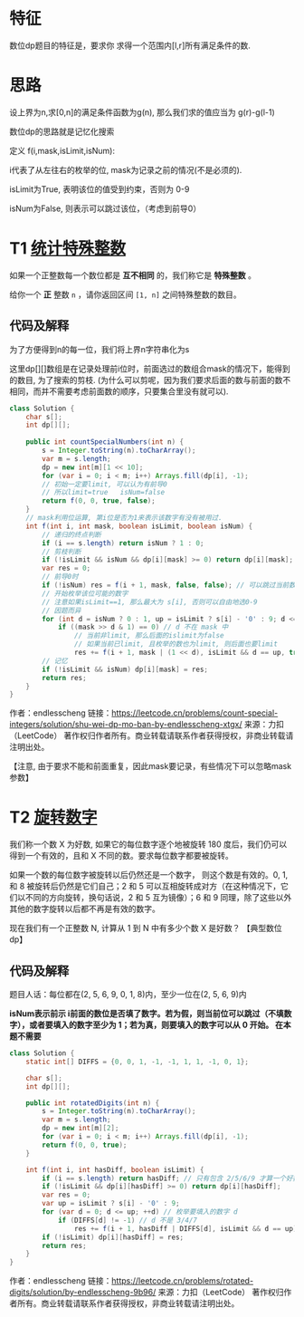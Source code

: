 # 特征

数位dp题目的特征是，要求你 求得一个范围内[l,r]所有满足条件的数.

# 思路

设上界为n,求[0,n]的满足条件函数为g(n), 那么我们求的值应当为 g(r)-g(l-1)

数位dp的思路就是记忆化搜索



定义 f(i,mask,isLimit,isNum):



i代表了从左往右的枚举的位,  mask为记录之前的情况(不是必须的).

isLimit为True, 表明该位的值受到约束，否则为 0-9

isNum为False, 则表示可以跳过该位，（考虑到前导0）



# T1 [统计特殊整数](https://leetcode.cn/problems/count-special-integers/)

如果一个正整数每一个数位都是 **互不相同** 的，我们称它是 **特殊整数** 。

给你一个 **正** 整数 `n` ，请你返回区间 `[1, n]` 之间特殊整数的数目。



## 代码及解释



为了方便得到n的每一位，我们将上界n字符串化为s

这里dp\[]\[]数组是在记录处理前i位时，前面选过的数组合mask的情况下，能得到的数目, 为了搜索的剪枝. (为什么可以剪呢，因为我们要求后面的数与前面的数不相同，而并不需要考虑前面数的顺序，只要集合里没有就可以).



```java
class Solution {
    char s[];
    int dp[][];
	
    public int countSpecialNumbers(int n) {
        s = Integer.toString(n).toCharArray();
        var m = s.length;
        dp = new int[m][1 << 10];
        for (var i = 0; i < m; i++) Arrays.fill(dp[i], -1);
        // 初始一定要limit, 可以认为有前导0
        // 所以limit=true   isNum=false
        return f(0, 0, true, false);
    }
	// mask利用位运算, 第i位是否为1来表示该数字有没有被用过.
    int f(int i, int mask, boolean isLimit, boolean isNum) {
        // 递归的终点判断
        if (i == s.length) return isNum ? 1 : 0;
        // 剪枝判断
        if (!isLimit && isNum && dp[i][mask] >= 0) return dp[i][mask];
        var res = 0;
        // 前导0时
        if (!isNum) res = f(i + 1, mask, false, false); // 可以跳过当前数位
        // 开始枚举该位可能的数字
        // 注意如果isLimit==1, 那么最大为 s[i], 否则可以自由地选0-9
        // 因题而异
        for (int d = isNum ? 0 : 1, up = isLimit ? s[i] - '0' : 9; d <= up; ++d) // 枚举要填入的数字 d
            if ((mask >> d & 1) == 0) // d 不在 mask 中
                // 当前非limit, 那么后面的islimit为false
                // 如果当前已limit, 且枚举的数也为limit, 则后面也要limit
                res += f(i + 1, mask | (1 << d), isLimit && d == up, true);
        // 记忆
        if (!isLimit && isNum) dp[i][mask] = res;
        return res;
    }
}

```



作者：endlesscheng
链接：https://leetcode.cn/problems/count-special-integers/solution/shu-wei-dp-mo-ban-by-endlesscheng-xtgx/
来源：力扣（LeetCode）
著作权归作者所有。商业转载请联系作者获得授权，非商业转载请注明出处。



【注意, 由于要求不能和前面重复，因此mask要记录，有些情况下可以忽略mask参数】



# T2 [旋转数字](https://leetcode.cn/problems/rotated-digits/)

我们称一个数 X 为好数, 如果它的每位数字逐个地被旋转 180 度后，我们仍可以得到一个有效的，且和 X 不同的数。要求每位数字都要被旋转。

如果一个数的每位数字被旋转以后仍然还是一个数字， 则这个数是有效的。0, 1, 和 8 被旋转后仍然是它们自己；2 和 5 可以互相旋转成对方（在这种情况下，它们以不同的方向旋转，换句话说，2 和 5 互为镜像）；6 和 9 同理，除了这些以外其他的数字旋转以后都不再是有效的数字。

现在我们有一个正整数 N, 计算从 1 到 N 中有多少个数 X 是好数？ 【典型数位dp】

## 代码及解释

题目人话：每位都在(2, 5, 6, 9, 0, 1, 8)内，至少一位在(2, 5, 6, 9)内









**isNum表示前示 i前面的数位是否填了数字。若为假，则当前位可以跳过（不填数字），或者要填入的数字至少为 1；若为真，则要填入的数字可以从 0 开始。 在本题不需要**

```java
class Solution {
    static int[] DIFFS = {0, 0, 1, -1, -1, 1, 1, -1, 0, 1};

    char s[];
    int dp[][];

    public int rotatedDigits(int n) {
        s = Integer.toString(n).toCharArray();
        var m = s.length;
        dp = new int[m][2];
        for (var i = 0; i < m; i++) Arrays.fill(dp[i], -1);
        return f(0, 0, true);
    }

    int f(int i, int hasDiff, boolean isLimit) {
        if (i == s.length) return hasDiff; // 只有包含 2/5/6/9 才算一个好数
        if (!isLimit && dp[i][hasDiff] >= 0) return dp[i][hasDiff];
        var res = 0;
        var up = isLimit ? s[i] - '0' : 9;
        for (var d = 0; d <= up; ++d) // 枚举要填入的数字 d
            if (DIFFS[d] != -1) // d 不是 3/4/7
                res += f(i + 1, hasDiff | DIFFS[d], isLimit && d == up);
        if (!isLimit) dp[i][hasDiff] = res;
        return res;
    }
}

```

作者：endlesscheng
链接：https://leetcode.cn/problems/rotated-digits/solution/by-endlesscheng-9b96/
来源：力扣（LeetCode）
著作权归作者所有。商业转载请联系作者获得授权，非商业转载请注明出处。
